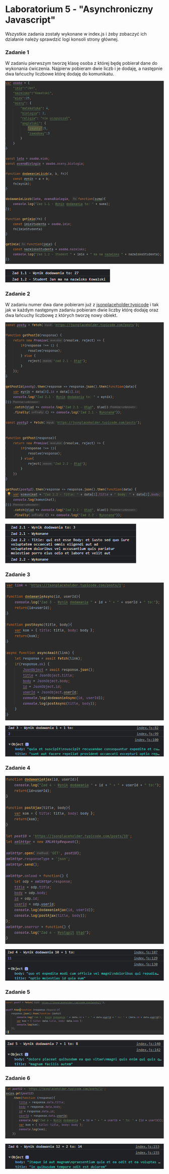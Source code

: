 # Laboratorium 5 - "Asynchroniczny Javascript"  

Wszystkie zadania zostały wykonane w index.js i żeby zobaczyć ich działanie należy sprawdzić logi konsoli strony głównej.  

### Zadanie 1  

W zadaniu pierwszym tworzę klasę osoba z której będę pobierał dane do wykonania ćwiczenia. Najpierw pobieram dwie liczb i je dodaję, a następnie dwa łańcuchy liczbowe którę dodaję do komunikatu.  

![Zad1 - kod](/lab5/assets/zad1-kod.png "Zadanie1")  

![Zad1 - odp](/lab5/assets/zad1-odp.png "Zadanie1")  

### Zadanie 2  

W zadaniu numer dwa dane pobieram już z [jsonplaceholder.typicode](https://jsonplaceholder.typicode.com) i tak jak w każdym następnym zadaniu pobieram dwie liczby którę dodaję oraz dwa łańcuchy liczbowę z których tworzę nowy obiekt.  

![Zad2 - kod](/lab5/assets/zad2-kod.png "Zadanie2")  

![Zad2 - odp](/lab5/assets/zad2-odp.png "Zadanie2")  

### Zadanie 3  

![Zad3 - kod](/lab5/assets/zad3-kod.png "Zadanie3")  

![Zad3 - odp](/lab5/assets/zad3-odp.png "Zadanie3")  

### Zadanie 4  

![Zad4 - kod](/lab5/assets/zad4-kod.png "Zadanie4")  

![Zad4 - odp](/lab5/assets/zad4-odp.png "Zadanie4")  

### Zadanie 5  

![Zad5 - kod](/lab5/assets/zad5-kod.png "Zadanie5")  

![Zad5 - odp](/lab5/assets/zad5-odp.png "Zadanie5")  

### Zadanie 6  

![Zad6 - kod](/lab5/assets/zad6-kod.png "Zadanie6")  

![Zad6 - odp](/lab5/assets/zad6-odp.png "Zadanie6") 









